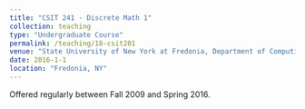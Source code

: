 ```yaml
---
title: "CSIT 241 - Discrete Math 1"
collection: teaching
type: "Undergraduate Course"
permalink: /teaching/18-csit201
venue: "State University of New York at Fredonia, Department of Computing and Information Science"
date: 2016-1-1
location: "Fredonia, NY"
---
```


Offered regularly between Fall 2009 and Spring 2016. 




